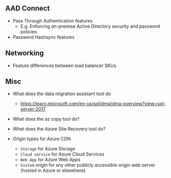 ## AAD Connect

* Pass Through Authentication features
  * E.g. Enforcing on-premise Active Directory security and password policies
* Password Hashsync features

## Networking

* Feature differences between load balancer SKUs

## Misc

* What does the data migration assistant tool do
  * https://learn.microsoft.com/en-us/sql/dma/dma-overview?view=sql-server-2017
* What does the az copy tool do?
* What does the Azure Site Recovery tool do?

* Origin types for Azure CDN    
  * `Storage` for Azure Storage
  * `Cloud service` for Azure Cloud Services
  * `Web App` for Azure Web Apps
  * `Custom` origin for any other publicly accessible origin web server (hosted in Azure or elsewhere)
